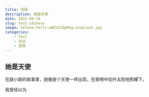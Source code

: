 ```yaml
---
title: 宝珠
description: 她是天使
date: 2022-09-19
slug: test-chinese
image: helena-hertz-wWZzXlDpMog-unsplash.jpg
categories:
    - Test
    - 测试
    - 宝珠
---
```


## 她是天使

在路小路的故事里，她像是个天使一样出现，在黎明中初升太阳地照耀下。

我曾经以为

